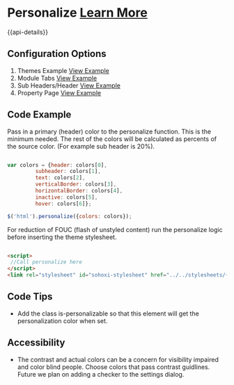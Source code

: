 
# Personalize  [Learn More](#)

{{api-details}}

## Configuration Options

1. Themes Example [View Example]( ../components/personalize/example-index?colors=800000)
2. Module Tabs [View Example]( ../patterns/module-tabs?colors=800000)
3. Sub Headers/Header [View Example](../patterns/builder?colors=800000)
4. Property Page  [View Example]( ../components/personalize/example-settings-page)

## Code Example

Pass in a primary (header) color to the personalize function. This is the minimum needed. The rest of the colors will be calculated as percents of the source color. (For example sub header is 20%).

```javascript

var colors = {header: colors[0],
         subheader: colors[1],
         text: colors[2],
         verticalBorder: colors[3],
         horizontalBorder: colors[4],
         inactive: colors[5],
         hover: colors[6]};

$('html').personalize({colors: colors});


```

For reduction of FOUC (flash of unstyled content) run the personalize logic before inserting the theme stylesheet.

```html

<script>
 //Call personalize here
</script>
<link rel="stylesheet" id="sohoxi-stylesheet" href="../../stylesheets/{{theme}}-theme.css" type="text/css">


```

## Code Tips

- Add the class is-personalizable so that this element will get the personalization color when set.

## Accessibility

- The contrast and actual colors can be a concern for visibility impaired and color blind people. Choose colors that pass contrast guidlines. Future we plan on adding a checker to the settings dialog.
